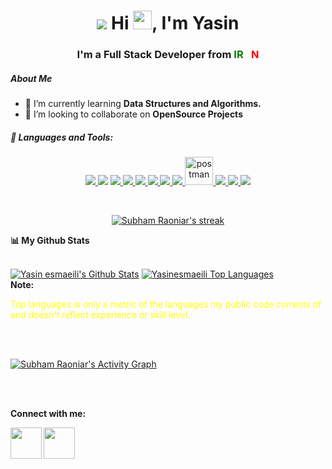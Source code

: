 <!-- <a href="#"><img width="100%" height="auto" src="https://i.imgur.com/iXuL1HG.png" height="175px"/></a> -->

<h1 align="center"><span><img src="https://img.icons8.com/external-itim2101-blue-itim2101/64/000000/external-rocket-launch-space-and-galaxy-itim2101-blue-itim2101.png"/></span>  Hi <img src="https://raw.githubusercontent.com/MartinHeinz/MartinHeinz/master/wave.gif" width="30px">, I'm Yasin </h1>
<h3 align="center">I'm a Full Stack Developer from <span style="color:green;">IR</span><span style="color:#fff;">A</span><span style="color:red;">N</span></h3>




<!-- ## 🙋‍♂️ About Me -->
<h5>About Me</h5>


- 🌱 I’m currently learning **Data Structures and Algorithms.**
- 👯 I’m looking to collaborate on **OpenSource Projects**

<!-- ## 🚀 Languages and Tools: -->
<h5>🚀 Languages and Tools:</h5>
<p align="center"> 
    <!-- <a href="https://www.java.com" target="_blank"> <img src="https://img.icons8.com/color/48/000000/java-coffee-cup-logo.png"/> </a> -->
    <!-- <a href="https://reactjs.org/" target="_blank"> <img src="https://img.icons8.com/color/48/000000/react-native.png"/> </a> -->
    <!-- <a href="https://spring.io/projects/spring-boot" target="_blank"> <img src="https://img.icons8.com/color/48/000000/spring-logo.png"/> </a>  -->
    <a href="https://developer.mozilla.org/en-US/docs/Web/JavaScript" target="_blank"> <img src="https://img.icons8.com/color/48/000000/javascript.png"/> </a> 
    <a href="https://vuejs.org" target="_blank"><img src="https://img.icons8.com/color/48/000000/vue-js.png"/></a>
    <a href="https://www.w3.org/html/" target="_blank"> <img src="https://img.icons8.com/color/48/000000/html-5.png"/> </a> 
    <a href="https://www.w3schools.com/css/" target="_blank"> <img src="https://img.icons8.com/color/48/000000/css3.png"/> </a> 
    <a href="https://getbootstrap.com" target="_blank"> <img src="https://img.icons8.com/color/48/000000/bootstrap.png"/> </a> 
    <a href="https://sass-lang.com/documentation" target="_blank"> <img src="https://img.icons8.com/color/48/000000/sass.png"/> </a> 
    <a href="https://www.python.org" target="_blank"> <img src="https://img.icons8.com/color/48/000000/python.png"/> </a> 
    <a href="https://docs.djangoproject.com" target="_blank"> <img src="https://img.icons8.com/color/48/000000/django.png"/> </a> 
    <!-- <a style="padding-right:8px;" href="https://nodejs.org" target="_blank"> <img src="https://img.icons8.com/color/48/000000/nodejs.png"/> </a>  -->
    <!-- <a style="padding-right:8px;" href="https://www.mysql.com/" target="_blank"> <img src="https://img.icons8.com/fluent/50/000000/mysql-logo.png"/> </a> -->
    <!-- <a href="https://www.mongodb.com/" target="_blank"> <img src="https://raw.githubusercontent.com/devicons/devicon/master/icons/mongodb/mongodb-original-wordmark.svg" alt="mongodb" width="48" height="48"/> </a>  -->
    <!-- <a href="https://firebase.google.com/" target="_blank"> <img src="https://img.icons8.com/color/48/000000/firebase.png"/> </a>  -->
    <a href="https://postman.com" target="_blank"> <img src="https://www.vectorlogo.zone/logos/getpostman/getpostman-icon.svg" alt="postman" width="45" height="45"/> </a>   
    <a href="https://git-scm.com/" target="_blank"> <img src="https://img.icons8.com/color/48/000000/git.png"/> </a> 
    <!-- <a href="https://www.jenkins.io" target="_blank"> <img src="https://www.vectorlogo.zone/logos/jenkins/jenkins-icon.svg" alt="jenkins" width="48" height="48"/> </a> 
    <a href="https://redux.js.org" target="_blank"> <img src="https://img.icons8.com/color/48/000000/redux.png"/> </a>
    <a href="https://expressjs.com" target="_blank"> <img src="https://raw.githubusercontent.com/devicons/devicon/master/icons/express/express-original-wordmark.svg" alt="express" width="40" height="40"/> </a> -->
    <a href="#" target="_blank"> <img src="https://img.icons8.com/color/48/000000/visual-studio-code-2019.png"/> </a>
    <a href="#" target="_blank"> <img src="https://img.icons8.com/color/48/000000/figma.png"/> </a>

</p>

<!-- [![React Badge](https://img.shields.io/badge/-React-61DBFB?style=for-the-badge&labelColor=black&logo=react&logoColor=61DBFB)](#)  [![Javascript Badge](https://img.shields.io/badge/-Javascript-F0DB4F?style=for-the-badge&labelColor=black&logo=javascript&logoColor=F0DB4F)](#) [![Typescript Badge](https://img.shields.io/badge/-Typescript-007acc?style=for-the-badge&labelColor=black&logo=typescript&logoColor=007acc)](#) [![Nodejs Badge](https://img.shields.io/badge/-Nodejs-3C873A?style=for-the-badge&labelColor=black&logo=node.js&logoColor=3C873A)](#) [![GraphQL Badge](https://img.shields.io/badge/-GraphQl-e535ab?style=for-the-badge&labelColor=black&logo=node.js&logoColor=e535ab)](#) -->
<br/>

<p align="center">
    <a href="https://github.com/yasinesmaeili2">
        <img title="🔥 Get streak stats for your profile at git.io/streak-stats" alt="Subham Raoniar's streak" src="https://github-readme-streak-stats.herokuapp.com/?user=yasinesmaeili2&theme=black-ice&hide_border=true&stroke=0000&background=060A0CD0"/>
    </a>

<!-- ## 📊 My Github Stats -->
<p><b>📊 My Github Stats</b></p>

  <br/>
    <a href="https://github.com/yasinesmaeili2"><img alt="Yasin esmaeili's Github Stats" src="https://github-readme-stats.vercel.app/api?username=yasinesmaeili2&show_icons=true&count_private=true&theme=react&hide_border=true&bg_color=0D1117" /></a>
  <a href="https://github.com/yasinesmaeili2"><img alt="Yasinesmaeili Top Languages" src="https://github-readme-stats.vercel.app/api/top-langs/?username=yasinesmaeili2&langs_count=8&count_private=true&layout=compact&theme=react&hide_border=true&bg_color=0D1117" /></a>
  <br/>
  <b>Note:</b><p style="color:yellow;">Top languages is only a metric of the languages my public code consists of and doesn't reflect experience or skill level.</p>

</p>

<br/>
<br/>

<a href="https://github.com/yasinesmaeili2"><img alt="Subham Raoniar's Activity Graph" src="https://activity-graph.herokuapp.com/graph?username=yasinesmaeili2&bg_color=0D1117&color=5BCDEC&line=5BCDEC&point=FFFFFF&hide_border=true" /></a>

<br/>
<br/>

<!-- ## Connect with me: -->
<p><b>Connect with me:</></p>
<p align="left">
<a href = "https://twitter.com/yasirooz1"><img width="50px" src="https://img.icons8.com/nolan/64/twitter.png"/></a>
<a href = "https://www.instagram.com/yasirooz/"><img width="50px" src="https://img.icons8.com/nolan/64/instagram-new.png"/></a>


</p>

<!-- ## ❤ Views and Followers
<a href="https://github.com/Meghna-DAS/github-profile-views-counter">
    <img src="https://komarev.com/ghpvc/?username=yasinesmaeili2">
</a>
<a href="https://github.com/yasinesmaeili2?tab=followers"><img src="https://img.shields.io/github/followers/SubhamRaoniar28?label=Followers&style=social" alt="GitHub Badge"></a> -->
